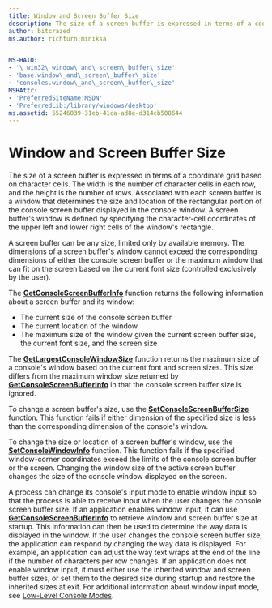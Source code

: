 ```yaml
---
title: Window and Screen Buffer Size
description: The size of a screen buffer is expressed in terms of a coordinate grid based on character cells.
author: bitcrazed
ms.author: richturn;miniksa


MS-HAID:
- '\_win32\_window\_and\_screen\_buffer\_size'
- 'base.window\_and\_screen\_buffer\_size'
- 'consoles.window\_and\_screen\_buffer\_size'
MSHAttr:
- 'PreferredSiteName:MSDN'
- 'PreferredLib:/library/windows/desktop'
ms.assetid: 55246039-31eb-41ca-ad8e-d314cb508644
---
```


# Window and Screen Buffer Size


The size of a screen buffer is expressed in terms of a coordinate grid based on character cells. The width is the number of character cells in each row, and the height is the number of rows. Associated with each screen buffer is a window that determines the size and location of the rectangular portion of the console screen buffer displayed in the console window. A screen buffer's window is defined by specifying the character-cell coordinates of the upper left and lower right cells of the window's rectangle.

A screen buffer can be any size, limited only by available memory. The dimensions of a screen buffer's window cannot exceed the corresponding dimensions of either the console screen buffer or the maximum window that can fit on the screen based on the current font size (controlled exclusively by the user).

The [**GetConsoleScreenBufferInfo**](getconsolescreenbufferinfo.md) function returns the following information about a screen buffer and its window:

-   The current size of the console screen buffer
-   The current location of the window
-   The maximum size of the window given the current screen buffer size, the current font size, and the screen size

The [**GetLargestConsoleWindowSize**](getlargestconsolewindowsize.md) function returns the maximum size of a console's window based on the current font and screen sizes. This size differs from the maximum window size returned by [**GetConsoleScreenBufferInfo**](getconsolescreenbufferinfo.md) in that the console screen buffer size is ignored.

To change a screen buffer's size, use the [**SetConsoleScreenBufferSize**](setconsolescreenbuffersize.md) function. This function fails if either dimension of the specified size is less than the corresponding dimension of the console's window.

To change the size or location of a screen buffer's window, use the [**SetConsoleWindowInfo**](setconsolewindowinfo.md) function. This function fails if the specified window-corner coordinates exceed the limits of the console screen buffer or the screen. Changing the window size of the active screen buffer changes the size of the console window displayed on the screen.

A process can change its console's input mode to enable window input so that the process is able to receive input when the user changes the console screen buffer size. If an application enables window input, it can use [**GetConsoleScreenBufferInfo**](getconsolescreenbufferinfo.md) to retrieve window and screen buffer size at startup. This information can then be used to determine the way data is displayed in the window. If the user changes the console screen buffer size, the application can respond by changing the way data is displayed. For example, an application can adjust the way text wraps at the end of the line if the number of characters per row changes. If an application does not enable window input, it must either use the inherited window and screen buffer sizes, or set them to the desired size during startup and restore the inherited sizes at exit. For additional information about window input mode, see [Low-Level Console Modes](low-level-console-modes.md).

 

 




